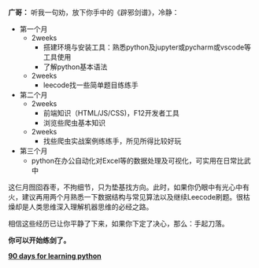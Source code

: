 **广哥：**
听我一句劝，放下你手中的《辟邪剑谱》，冷静：

- 第一个月
  - 2weeks
    - 搭建环境与安装工具：熟悉python及jupyter或pycharm或vscode等工具使用
    - 了解python基本语法
  - 2weeks
    - leecode找一些简单题目练练手
- 第二个月
  - 2weeks
    - 前端知识（HTML/JS/CSS)，F12开发者工具
    - 浏览些爬虫基本知识
  - 2weeks
    - 找些爬虫实战案例练练手，所见所得比较好玩
- 第三个月
  - python在办公自动化对Excel等的数据处理及可视化，可实用在日常比武中

这仨月囫囵吞枣，不拘细节，只为垫基找方向。此时，如果你仍眼中有光心中有火，建议再用两个月熟悉一下数据结构与常见算法以及继续Leecode刷题。很枯燥却是人类思维深入理解机器思维的必经之路。

相信这些经历已让你平静了下来，如果你下定了决心，那么：手起刀落。

**你可以开始练剑了。**

[**90 days for learning python**](./90-days-for-learning-python.md)

